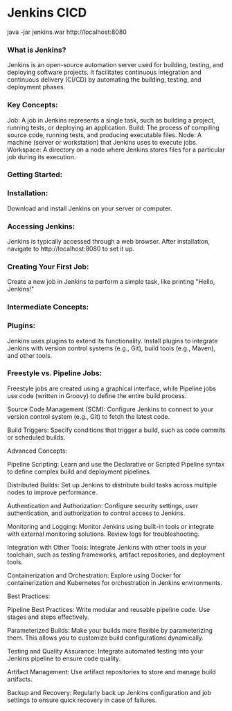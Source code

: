 # Jenkins CICD

java -jar jenkins.war
http://localhost:8080


<h3>What is Jenkins?</h3>

Jenkins is an open-source automation server used for building, testing, and deploying software projects.
It facilitates continuous integration and continuous delivery (CI/CD) by automating the building, testing, and deployment phases.

<h3>Key Concepts:</h3>

Job: A job in Jenkins represents a single task, such as building a project, running tests, or deploying an application.
Build: The process of compiling source code, running tests, and producing executable files.
Node: A machine (server or workstation) that Jenkins uses to execute jobs.
Workspace: A directory on a node where Jenkins stores files for a particular job during its execution.

<h3>Getting Started:</h3>

<h3>Installation:</h3>
Download and install Jenkins on your server or computer.

<h3>Accessing Jenkins:</h3>
Jenkins is typically accessed through a web browser. 
After installation, navigate to http://localhost:8080 to set it up.

<h3>Creating Your First Job:</h3>
Create a new job in Jenkins to perform a simple task, like printing "Hello, Jenkins!"

<h3>Intermediate Concepts:</h3>

<h3>Plugins:</h3>
Jenkins uses plugins to extend its functionality. Install plugins to integrate Jenkins with version control systems (e.g., Git), build tools (e.g., Maven), and other tools.

<h3>Freestyle vs. Pipeline Jobs:</h3>
Freestyle jobs are created using a graphical interface, while Pipeline jobs use code (written in Groovy) to define the entire build process.

Source Code Management (SCM):
Configure Jenkins to connect to your version control system (e.g., Git) to fetch the latest code.

Build Triggers:
Specify conditions that trigger a build, such as code commits or scheduled builds.

Advanced Concepts:

Pipeline Scripting:
Learn and use the Declarative or Scripted Pipeline syntax to define complex build and deployment pipelines.

Distributed Builds:
Set up Jenkins to distribute build tasks across multiple nodes to improve performance.

Authentication and Authorization:
Configure security settings, user authentication, and authorization to control access to Jenkins.

Monitoring and Logging:
Monitor Jenkins using built-in tools or integrate with external monitoring solutions. Review logs for troubleshooting.

Integration with Other Tools:
Integrate Jenkins with other tools in your toolchain, such as testing frameworks, artifact repositories, and deployment tools.

Containerization and Orchestration:
Explore using Docker for containerization and Kubernetes for orchestration in Jenkins environments.

Best Practices:

Pipeline Best Practices:
Write modular and reusable pipeline code. Use stages and steps effectively.

Parameterized Builds:
Make your builds more flexible by parameterizing them. This allows you to customize build configurations dynamically.

Testing and Quality Assurance:
Integrate automated testing into your Jenkins pipeline to ensure code quality.

Artifact Management:
Use artifact repositories to store and manage build artifacts.

Backup and Recovery:
Regularly back up Jenkins configuration and job settings to ensure quick recovery in case of failures.
